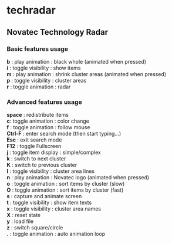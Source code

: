 # techradar
## Novatec Technology Radar

### Basic features usage
__b__ : play animation : black whole (animated when pressed)\
__i__ : toggle visibility : show items\
__m__ : play animation : shrink cluster areas (animated when pressed)\
__p__ : toggle visibility : cluster areas\
__r__ : toggle animation : radar

### Advanced features usage
__space__ : redistribute items\
__c__: toggle animation : color change\
__f__ : toggle animation : follow mouse\
__Ctrl-F__ : enter search mode (then start typing...)\
__Esc__ : exit search mode\
__F12__ : toggle Fullscreen\
__j__ : toggle item display : simple/complex\
__k__ : switch to next cluster\
__K__ : switch to previous cluster\
__l__ : toggle visibility : cluster area lines\
__n__ : play animation : Novatec logo (animated when pressed)\
__o__ : toggle animation : sort items by cluster (slow)\
__O__ : toggle animation : sort items by cluster (fast)\
__s__ : capture and animate screen\
__t__ : toggle visibility : show item texts\
__x__ : toggle visibility : cluster area names\
__X__ : reset state\
__y__ : load file\
__z__ : switch square/circle\
__.__ : toggle animation : auto animation loop
